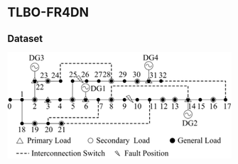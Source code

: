 # TLBO-FR4DN

## Dataset
<div align=center><img width="513" height="240" src="images/modified IEEE33-node system.png"/></div>
